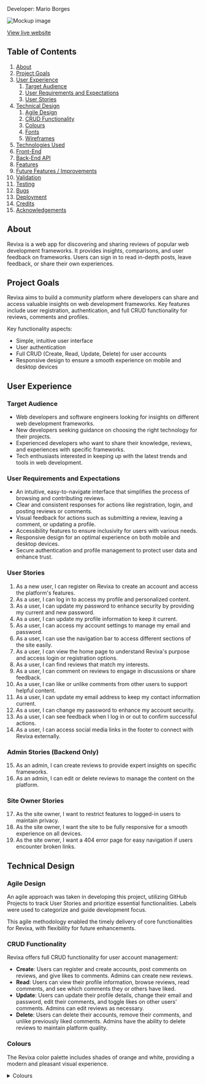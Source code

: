 Developer: Mario Borges

![Mockup image]()

[View live website](https://revixa-frontend-d26a64f75023.herokuapp.com/)

## Table of Contents
1. [About](#about)
2. [Project Goals](#project-goals)
3. [User Experience](#user-experience)
    1. [Target Audience](#target-audience)
    2. [User Requirements and Expectations](#user-requirements-and-expectations)
    3. [User Stories](#user-stories)
4. [Technical Design](#technical-design)
    1. [Agile Design](#agile-design)
    2. [CRUD Functionality](#crud-functionality)
    3. [Colours](#colours)
    4. [Fonts](#fonts)
    5. [Wireframes](#wireframes)
5. [Technologies Used](#technologies-used)
6. [Front-End](#front-end)
7. [Back-End API](#back-end-api)
8. [Features](#features)
9. [Future Features / Improvements](#future-features--improvements)
10. [Validation](#validation)
11. [Testing](#testing)
12. [Bugs](#bugs)
13. [Deployment](#deployment)
14. [Credits](#credits)
15. [Acknowledgements](#acknowledgements)

## About

Revixa is a web app for discovering and sharing reviews of popular web development frameworks. It provides insights, comparisons, and user feedback on frameworks. Users can sign in to read in-depth posts, leave feedback, or share their own experiences.

## Project Goals

Revixa aims to build a community platform where developers can share and access valuable insights on web development frameworks. Key features include user registration, authentication, and full CRUD functionality for reviews, comments and profiles.

Key functionality aspects:
- Simple, intuitive user interface
- User authentication
- Full CRUD (Create, Read, Update, Delete) for user accounts
- Responsive design to ensure a smooth experience on mobile and desktop devices

## User Experience

### Target Audience

- Web developers and software engineers looking for insights on different web development frameworks.
- New developers seeking guidance on choosing the right technology for their projects.
- Experienced developers who want to share their knowledge, reviews, and experiences with specific frameworks.
- Tech enthusiasts interested in keeping up with the latest trends and tools in web development.

### User Requirements and Expectations

- An intuitive, easy-to-navigate interface that simplifies the process of browsing and contributing reviews.
- Clear and consistent responses for actions like registration, login, and posting reviews or comments.
- Visual feedback for actions such as submitting a review, leaving a comment, or updating a profile.
- Accessibility features to ensure inclusivity for users with various needs.
- Responsive design for an optimal experience on both mobile and desktop devices.
- Secure authentication and profile management to protect user data and enhance trust.

### User Stories

1. As a new user, I can register on Revixa to create an account and access the platform's features.
2. As a user, I can log in to access my profile and personalized content.
3. As a user, I can update my password to enhance security by providing my current and new password.
4. As a user, I can update my profile information to keep it current.
5. As a user, I can access my account settings to manage my email and password.
6. As a user, I can use the navigation bar to access different sections of the site easily.
7. As a user, I can view the home page to understand Revixa's purpose and access login or registration options.
8. As a user, I can find reviews that match my interests.
9. As a user, I can comment on reviews to engage in discussions or share feedback.
10. As a user, I can like or unlike comments from other users to support helpful content.
11. As a user, I can update my email address to keep my contact information current.
12. As a user, I can change my password to enhance my account security.
13. As a user, I can see feedback when I log in or out to confirm successful actions.
14. As a user, I can access social media links in the footer to connect with Revixa externally.

### Admin Stories (Backend Only)

15. As an admin, I can create reviews to provide expert insights on specific frameworks.
16. As an admin, I can edit or delete reviews to manage the content on the platform.

### Site Owner Stories

17. As the site owner, I want to restrict features to logged-in users to maintain privacy.
18. As the site owner, I want the site to be fully responsive for a smooth experience on all devices.
19. As the site owner, I want a 404 error page for easy navigation if users encounter broken links.

## Technical Design

### Agile Design

An agile approach was taken in developing this project, utilizing GitHub Projects to track User Stories and prioritize essential functionalities. Labels were used to categorize and guide development focus.

This agile methodology enabled the timely delivery of core functionalities for Revixa, with flexibility for future enhancements.

### CRUD Functionality

Revixa offers full CRUD functionality for user account management:

- **Create**: Users can register and create accounts, post comments on reviews, and give likes to comments. Admins can create new reviews.
- **Read**: Users can view their profile information, browse reviews, read comments, and see which comments they or others have liked.
- **Update**: Users can update their profile details, change their email and password, edit their comments, and toggle likes on other users’ comments. Admins can edit reviews as necessary.
- **Delete**: Users can delete their accounts, remove their comments, and unlike previously liked comments. Admins have the ability to delete reviews to maintain platform quality.

### Colours

The Revixa color palette includes shades of orange and white, providing a modern and pleasant visual experience.

<details>
<summary>Colours</summary>
<img src="..........png">
</details>